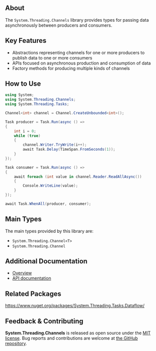 ## About

<!-- A description of the package and where one can find more documentation -->

The `System.Threading.Channels` library provides types for passing data asynchronously between producers and consumers.

## Key Features

<!-- The key features of this package -->

* Abstractions representing channels for one or more producers to publish data to one or more consumers
* APIs focused on asynchronous production and consumption of data
* Factory methods for producing multiple kinds of channels

## How to Use

<!-- A compelling example on how to use this package with code, as well as any specific guidelines for when to use the package -->

```C#
using System;
using System.Threading.Channels;
using System.Threading.Tasks;

Channel<int> channel = Channel.CreateUnbounded<int>();

Task producer = Task.Run(async () =>
{
    int i = 0;
    while (true)
    {
        channel.Writer.TryWrite(i++);
        await Task.Delay(TimeSpan.FromSeconds(1));
    }
});

Task consumer = Task.Run(async () =>
{
    await foreach (int value in channel.Reader.ReadAllAsync())
    {
        Console.WriteLine(value);
    }
});

await Task.WhenAll(producer, consumer);
```

## Main Types

<!-- The main types provided in this library -->

The main types provided by this library are:

* `System.Threading.Channel<T>`
* `System.Threading.Channel`

## Additional Documentation

<!-- Links to further documentation. Remove conceptual documentation if not available for the library. -->

* [Overview](https://devblogs.microsoft.com/dotnet/an-introduction-to-system-threading-channels/)
* [API documentation](https://learn.microsoft.com/dotnet/api/system.threading.channels)

## Related Packages

<!-- The related packages associated with this package -->

https://www.nuget.org/packages/System.Threading.Tasks.Dataflow/

## Feedback & Contributing

<!-- How to provide feedback on this package and contribute to it -->

**System.Threading.Channels** is released as open source under the [MIT license](https://licenses.nuget.org/MIT). Bug reports and contributions are welcome at [the GitHub repository](https://github.com/dotnet/runtime).